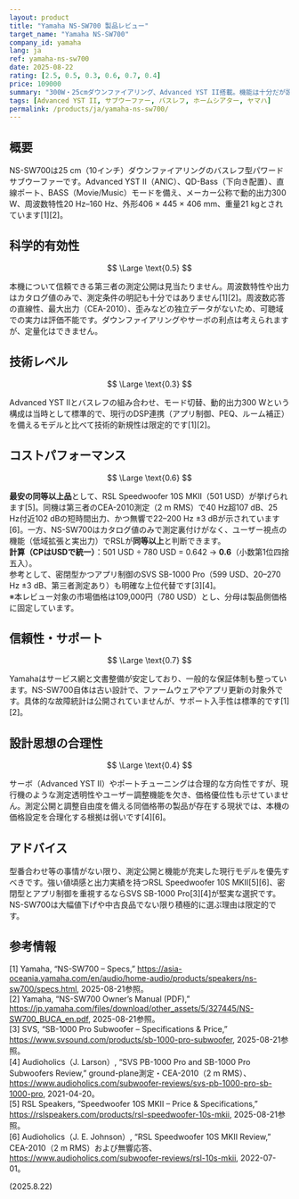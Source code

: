 ```yaml
---
layout: product
title: "Yamaha NS-SW700 製品レビュー"
target_name: "Yamaha NS-SW700"
company_id: yamaha
lang: ja
ref: yamaha-ns-sw700
date: 2025-08-22
rating: [2.5, 0.5, 0.3, 0.6, 0.7, 0.4]
price: 109000
summary: "300W・25cmダウンファイアリング、Advanced YST II搭載。機能は十分だが設計は古く、現行の測定公開モデルと比べて割高です"
tags: [Advanced YST II, サブウーファー, バスレフ, ホームシアター, ヤマハ]
permalink: /products/ja/yamaha-ns-sw700/
---
```

## 概要

NS-SW700は25 cm（10インチ）ダウンファイアリングのバスレフ型パワードサブウーファーです。Advanced YST II（ANIC）、QD-Bass（下向き配置）、直線ポート、BASS（Movie/Music）モードを備え、メーカー公称で動的出力300 W、周波数特性20 Hz–160 Hz、外形406 × 445 × 406 mm、重量21 kgとされています[1][2]。

## 科学的有効性

$$ \Large \text{0.5} $$

本機について信頼できる第三者の測定公開は見当たりません。周波数特性や出力はカタログ値のみで、測定条件の明記も十分ではありません[1][2]。周波数応答の直線性、最大出力（CEA-2010）、歪みなどの独立データがないため、可聴域での実力は評価不能です。ダウンファイアリングやサーボの利点は考えられますが、定量化はできません。

## 技術レベル

$$ \Large \text{0.3} $$

Advanced YST IIとバスレフの組み合わせ、モード切替、動的出力300 Wという構成は当時として標準的で、現行のDSP連携（アプリ制御、PEQ、ルーム補正）を備えるモデルと比べて技術的新規性は限定的です[1][2]。

## コストパフォーマンス

$$ \Large \text{0.6} $$

**最安の同等以上品**として、RSL Speedwoofer 10S MKII（501 USD）が挙げられます[5]。同機は第三者のCEA-2010測定（2 m RMS）で40 Hz超107 dB、25 Hz付近102 dBの短時間出力、かつ無響で22–200 Hz ±3 dBが示されています[6]。一方、NS-SW700はカタログ値のみで測定裏付けがなく、ユーザー視点の機能（低域拡張と実出力）でRSLが**同等以上**と判断できます。  
**計算（CPはUSDで統一）**：501 USD ÷ 780 USD = 0.642 → **0.6**（小数第1位四捨五入）。  
参考として、密閉型かつアプリ制御のSVS SB-1000 Pro（599 USD、20–270 Hz ±3 dB、第三者測定あり）も明確な上位代替です[3][4]。  
※本レビュー対象の市場価格は109,000円（780 USD）とし、分母は製品側価格に固定しています。

## 信頼性・サポート

$$ \Large \text{0.7} $$

Yamahaはサービス網と文書整備が安定しており、一般的な保証体制も整っています。NS-SW700自体は古い設計で、ファームウェアやアプリ更新の対象外です。具体的な故障統計は公開されていませんが、サポート入手性は標準的です[1][2]。

## 設計思想の合理性

$$ \Large \text{0.4} $$

サーボ（Advanced YST II）やポートチューニングは合理的な方向性ですが、現行機のような測定透明性やユーザー調整機能を欠き、価格優位性も示せていません。測定公開と調整自由度を備える同価格帯の製品が存在する現状では、本機の価格設定を合理化する根拠は弱いです[4][6]。

## アドバイス

型番合わせ等の事情がない限り、測定公開と機能が充実した現行モデルを優先すべきです。強い値頃感と出力実績を持つRSL Speedwoofer 10S MKII[5][6]、密閉型とアプリ制御を重視するならSVS SB-1000 Pro[3][4]が堅実な選択です。NS-SW700は大幅値下げや中古良品でない限り積極的に選ぶ理由は限定的です。

## 参考情報

[1] Yamaha, “NS-SW700 – Specs,” https://asia-oceania.yamaha.com/en/audio/home-audio/products/speakers/ns-sw700/specs.html, 2025-08-21参照。  
[2] Yamaha, “NS-SW700 Owner’s Manual (PDF),” https://jp.yamaha.com/files/download/other_assets/5/327445/NS-SW700_BUCA_en.pdf, 2025-08-21参照。  
[3] SVS, “SB-1000 Pro Subwoofer – Specifications & Price,” https://www.svsound.com/products/sb-1000-pro-subwoofer, 2025-08-21参照。  
[4] Audioholics（J. Larson）, “SVS PB-1000 Pro and SB-1000 Pro Subwoofers Review,” ground-plane測定・CEA-2010（2 m RMS）、https://www.audioholics.com/subwoofer-reviews/svs-pb-1000-pro-sb-1000-pro, 2021-04-20。  
[5] RSL Speakers, “Speedwoofer 10S MKII – Price & Specifications,” https://rslspeakers.com/products/rsl-speedwoofer-10s-mkii, 2025-08-21参照。  
[6] Audioholics（J. E. Johnson）, “RSL Speedwoofer 10S MKII Review,” CEA-2010（2 m RMS）および無響応答、https://www.audioholics.com/subwoofer-reviews/rsl-10s-mkii, 2022-07-01。

(2025.8.22)

